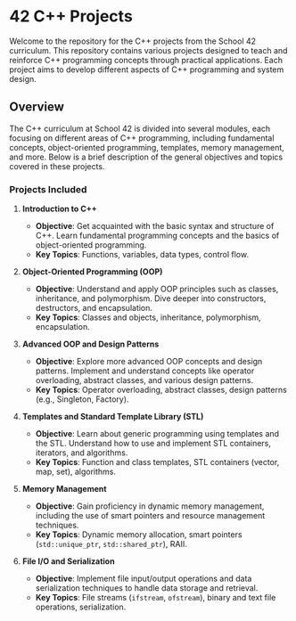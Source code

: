 # 42 C++ Projects

Welcome to the repository for the C++ projects from the School 42 curriculum. This repository contains various projects designed to teach and reinforce C++ programming concepts through practical applications. Each project aims to develop different aspects of C++ programming and system design.

## Overview

The C++ curriculum at School 42 is divided into several modules, each focusing on different areas of C++ programming, including fundamental concepts, object-oriented programming, templates, memory management, and more. Below is a brief description of the general objectives and topics covered in these projects.

### Projects Included

1. **Introduction to C++**
   - **Objective**: Get acquainted with the basic syntax and structure of C++. Learn fundamental programming concepts and the basics of object-oriented programming.
   - **Key Topics**: Functions, variables, data types, control flow.

2. **Object-Oriented Programming (OOP)**
   - **Objective**: Understand and apply OOP principles such as classes, inheritance, and polymorphism. Dive deeper into constructors, destructors, and encapsulation.
   - **Key Topics**: Classes and objects, inheritance, polymorphism, encapsulation.

3. **Advanced OOP and Design Patterns**
   - **Objective**: Explore more advanced OOP concepts and design patterns. Implement and understand concepts like operator overloading, abstract classes, and various design patterns.
   - **Key Topics**: Operator overloading, abstract classes, design patterns (e.g., Singleton, Factory).

4. **Templates and Standard Template Library (STL)**
   - **Objective**: Learn about generic programming using templates and the STL. Understand how to use and implement STL containers, iterators, and algorithms.
   - **Key Topics**: Function and class templates, STL containers (vector, map, set), algorithms.

5. **Memory Management**
   - **Objective**: Gain proficiency in dynamic memory management, including the use of smart pointers and resource management techniques.
   - **Key Topics**: Dynamic memory allocation, smart pointers (`std::unique_ptr`, `std::shared_ptr`), RAII.

6. **File I/O and Serialization**
   - **Objective**: Implement file input/output operations and data serialization techniques to handle data storage and retrieval.
   - **Key Topics**: File streams (`ifstream`, `ofstream`), binary and text file operations, serialization.
